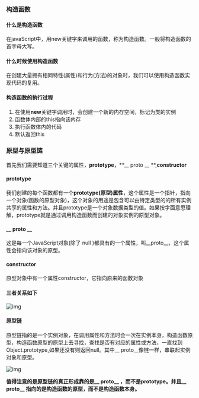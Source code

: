 ### 构造函数



#### 什么是构造函数

在javaScript中，用new关键字来调用的函数，称为构造函数。一般将构造函数的首字母大写。



#### 什么时候使用构造函数

在创建大量拥有相同特性(属性)和行为(方法)的对象时，我们可以使用构造函数实现代码的复用。



#### 构造函数的执行过程

1. 在使用**new**关键字调用时，会创建一个新的内存空间，标记为类的实例
2. 函数体内部的this指向该内存
3. 执行函数体内的代码
4. 默认返回this



### 原型与原型链

首先我们需要知道三个关键的属性，**prototype**，**__ proto __ **,**constructor**

#### prototype

我们创建的每个函数都有一个**prototype(原型)属性**，这个属性是一个指针，指向一个对象(函数的原型对象)，这个对象的用途是包含可以由特定类型的的所有实例共享的属性和方法。并且prototype是一个对象数据类型的值。如果按字面意思理解，prototype就是通过调用构造函数而创建的对象实例的原型对象。



#### __ proto __

这是每一个JavaScript对象(除了 null )都具有的一个属性，叫__proto__，这个属性会指向该对象的原型。



#### constructor

原型对象中有一个属性constructor，它指向原来的函数对象



#### 三者关系如下

![img](https://upload-images.jianshu.io/upload_images/3174701-9a3de0b501161c07?imageMogr2/auto-orient/strip|imageView2/2/w/530/format/webp)



#### 原型链

原型链指的是一个实例对象，在调用属性和方法时会一次在实例本身，构造函数原型，构造函数原型的原型上去寻找，查找是否有对应的属性或方法，一直找到Object.prototype,如果还没有则返回null。其中__ proto__像链一样，串联起实例对象和原型。

![img](https://upload-images.jianshu.io/upload_images/3174701-18a76d28c0a9ea1b?imageMogr2/auto-orient/strip|imageView2/2/w/521/format/webp)



**值得注意的是原型链的真正形成靠的是__ proto__ ，而不是prototype。并且__ proto__ 指向的是构造函数的原型，而不是构造函数本身。**



